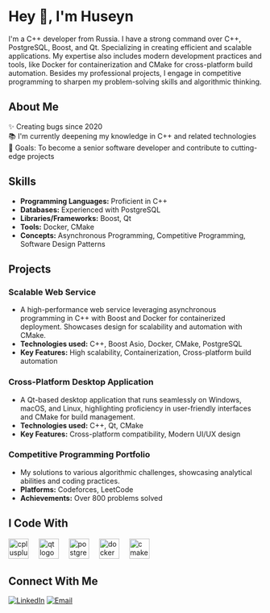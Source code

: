 <h1 align="left">Hey 👋, I'm Huseyn</h1>

<p align="left">I'm a C++ developer from Russia. I have a strong command over C++, PostgreSQL, Boost, and Qt. Specializing in creating efficient and scalable applications. My expertise also includes modern development practices and tools, like Docker for containerization and CMake for cross-platform build automation. Besides my professional projects, I engage in competitive programming to sharpen my problem-solving skills and algorithmic thinking.</p>

<h2 align="left">About Me</h2>

<p align="left">✨ Creating bugs since 2020<br>📚 I'm currently deepening my knowledge in C++ and related technologies<br>🎯 Goals: To become a senior software developer and contribute to cutting-edge projects</p>

<h2 align="left">Skills</h2>

- **Programming Languages:** Proficient in C++
- **Databases:** Experienced with PostgreSQL
- **Libraries/Frameworks:** Boost, Qt
- **Tools:** Docker, CMake
- **Concepts:** Asynchronous Programming, Competitive Programming, Software Design Patterns

<h2 align="left">Projects</h2>

### Scalable Web Service
- A high-performance web service leveraging asynchronous programming in C++ with Boost and Docker for containerized deployment. Showcases design for scalability and automation with CMake.
- **Technologies used:** C++, Boost Asio, Docker, CMake, PostgreSQL
- **Key Features:** High scalability, Containerization, Cross-platform build automation

### Cross-Platform Desktop Application
- A Qt-based desktop application that runs seamlessly on Windows, macOS, and Linux, highlighting proficiency in user-friendly interfaces and CMake for build management.
- **Technologies used:** C++, Qt, CMake
- **Key Features:** Cross-platform compatibility, Modern UI/UX design

### Competitive Programming Portfolio
- My solutions to various algorithmic challenges, showcasing analytical abilities and coding practices.
- **Platforms:** Codeforces, LeetCode
- **Achievements:** Over 800 problems solved

<h2 align="left">I Code With</h2>

<div align="left">
  <img src="https://cdn.jsdelivr.net/gh/devicons/devicon/icons/cplusplus/cplusplus-original.svg" height="40" alt="cplusplus logo" />
  <img width="12" />
  <img src="https://cdn.jsdelivr.net/gh/devicons/devicon/icons/qt/qt-original.svg" height="40" alt="qt logo" />
  <img width="12" />
  <!-- Adding PostgreSQL, Docker, and CMake logos -->
  <img src="https://cdn.jsdelivr.net/gh/devicons/devicon/icons/postgresql/postgresql-original.svg" height="40" alt="postgresql logo" />
  <img width="12" />
  <img src="https://cdn.jsdelivr.net/gh/devicons/devicon/icons/docker/docker-original.svg" height="40" alt="docker logo" />
  <img width="12" />
  <img src="https://cdn.jsdelivr.net/gh/devicons/devicon/icons/cmake/cmake-original.svg" height="40" alt="cmake logo" />
</div>

###

<h2 align="left">Connect With Me</h2>

<p align="left">
  <a href="[LinkedIn](YourLinkedInURL)"><img alt="LinkedIn" src="https://img.shields.io/badge/LinkedIn-Your%20Name-blue?style=flat-square&logo=linkedin"></a>
  <a href="mailto:youremail@example.com"><img alt="Email" src="https://img.shields.io/badge/Email-youremail@example.com-blue?style=flat-square&logo=gmail"></a>
</p>
